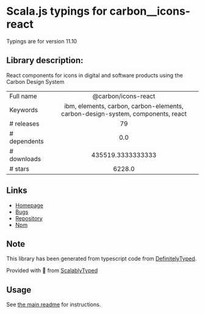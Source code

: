
# Scala.js typings for carbon__icons-react

Typings are for version 11.10

## Library description:
React components for icons in digital and software products using the Carbon Design System

|                    |                 |
| ------------------ | :-------------: |
| Full name          | @carbon/icons-react |
| Keywords           | ibm, elements, carbon, carbon-elements, carbon-design-system, components, react |
| # releases         | 79 |
| # dependents       | 0.0 |
| # downloads        | 435519.3333333333 |
| # stars            | 6228.0 |

## Links
- [Homepage](https://github.com/carbon-design-system/carbon#readme)
- [Bugs](https://github.com/carbon-design-system/carbon/issues)
- [Repository](https://github.com/carbon-design-system/carbon)
- [Npm](https://www.npmjs.com/package/%40carbon%2Ficons-react)
    


## Note
This library has been generated from typescript code from [DefinitelyTyped](https://definitelytyped.org).

Provided with :purple_heart: from [ScalablyTyped](https://github.com/oyvindberg/ScalablyTyped)

## Usage
See [the main readme](../../readme.md) for instructions.


